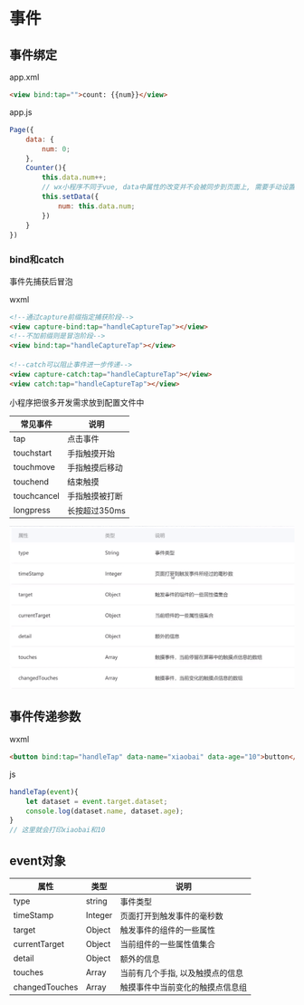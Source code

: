 # 事件

## 事件绑定

app.xml

```html
<view bind:tap="">count: {{num}}</view>
```

app.js

```js
Page({
    data: {
        num: 0;
    },
    Counter(){
        this.data.num++;
        // wx小程序不同于vue, data中属性的改变并不会被同步到页面上, 需要手动设置
        this.setData({
            num: this.data.num;
        })
    }
})
```

### bind和catch

事件先捕获后冒泡

wxml

```html
<!--通过capture前缀指定捕获阶段-->
<view capture-bind:tap="handleCaptureTap"></view>
<!--不加前缀则是冒泡阶段-->
<view bind:tap="handleCaptureTap"></view>

<!--catch可以阻止事件进一步传递-->
<view capture-catch:tap="handleCaptureTap"></view>
<view catch:tap="handleCaptureTap"></view>
```

小程序把很多开发需求放到配置文件中

| 常见事件    | 说明           |
| ----------- | -------------- |
| tap         | 点击事件       |
| touchstart  | 手指触摸开始   |
| touchmove   | 手指触摸后移动 |
| touchend    | 结束触摸       |
| touchcancel | 手指触摸被打断 |
| longpress   | 长按超过350ms  |

![image-20191228150606553](image-20191228150606553.png)

## 事件传递参数

wxml

```html
<button bind:tap="handleTap" data-name="xiaobai" data-age="10">button</button>
```

js

```js
handleTap(event){
    let dataset = event.target.dataset;
	console.log(dataset.name, dataset.age);
}
// 这里就会打印xiaobai和10
```

## event对象

| 属性           | 类型    | 说明                             |
| -------------- | ------- | -------------------------------- |
| type           | string  | 事件类型                         |
| timeStamp      | Integer | 页面打开到触发事件的毫秒数       |
| target         | Object  | 触发事件的组件的一些属性         |
| currentTarget  | Object  | 当前组件的一些属性值集合         |
| detail         | Object  | 额外的信息                       |
| touches        | Array   | 当前有几个手指, 以及触摸点的信息 |
| changedTouches | Array   | 触摸事件中当前变化的触摸点信息组 |



